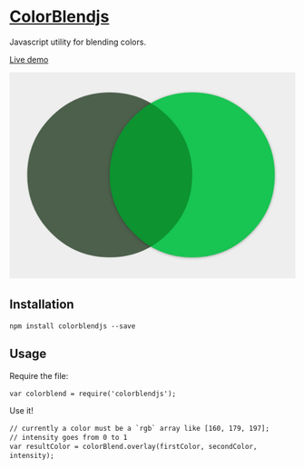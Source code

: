 # [ColorBlendjs](http://javierbyte.github.io/colorblendjs/)

Javascript utility for blending colors.

[Live demo](http://javierbyte.github.io/colorblendjs/)

[![colorblendjs](screenshot.jpg)](http://javierbyte.github.io/colorblendjs/)

## Installation

    npm install colorblendjs --save

## Usage

Require the file:

    var colorblend = require('colorblendjs');

Use it!

    // currently a color must be a `rgb` array like [160, 179, 197];
    // intensity goes from 0 to 1
    var resultColor = colorBlend.overlay(firstColor, secondColor, intensity);




